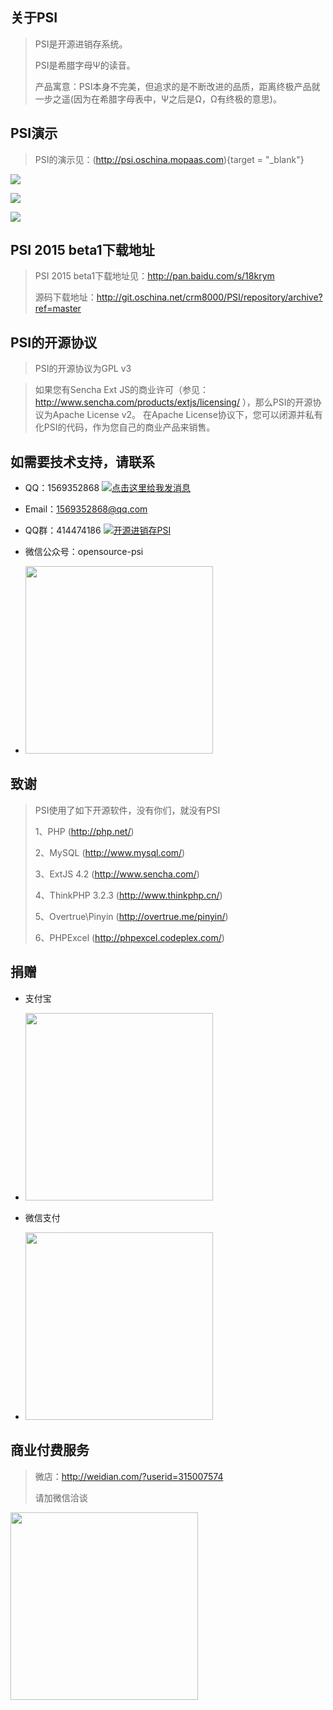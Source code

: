 关于PSI
-------------
>PSI是开源进销存系统。
>
>PSI是希腊字母Ψ的读音。
>
>产品寓意：PSI本身不完美，但追求的是不断改进的品质，距离终极产品就一步之遥(因为在希腊字母表中，Ψ之后是Ω，Ω有终极的意思)。

PSI演示
-------------
>PSI的演示见：(http://psi.oschina.mopaas.com){target = "_blank"}

<p>
    <img src="http://static.oschina.net/uploads/space/2015/0302/215537_vaAs_134395.jpg"/>
</p>
<p>
    <img src="http://static.oschina.net/uploads/space/2015/0302/215556_Szez_134395.jpg"/>
</p>
<p>
    <img src="http://static.oschina.net/uploads/space/2015/0302/215612_fu1s_134395.jpg"/>
</p>

PSI 2015 beta1下载地址
-------------
>PSI 2015 beta1下载地址见：http://pan.baidu.com/s/18krym
>
>源码下载地址：http://git.oschina.net/crm8000/PSI/repository/archive?ref=master

PSI的开源协议
-------------
>PSI的开源协议为GPL v3

>如果您有Sencha Ext JS的商业许可（参见： http://www.sencha.com/products/extjs/licensing/ ），那么PSI的开源协议为Apache License v2。
>在Apache License协议下，您可以闭源并私有化PSI的代码，作为您自己的商业产品来销售。

如需要技术支持，请联系
-------------
- QQ：1569352868
 <a target="_blank" href="http://wpa.qq.com/msgrd?v=3&uin=1569352868&site=qq&menu=yes"><img border="0" src="http://wpa.qq.com/pa?p=2:1569352868:51" alt="点击这里给我发消息" title="点击这里给我发消息"/></a>

- Email：1569352868@qq.com

- QQ群：414474186
 <a target="_blank" href="http://shang.qq.com/wpa/qunwpa?idkey=64808ce24f2a3186ccb1f37aad9ed591bcc4fb257d09749753aca98c6c73e400"><img border="0" src="http://pub.idqqimg.com/wpa/images/group.png" alt="开源进销存PSI" title="开源进销存PSI"></a>

- 微信公众号：opensource-psi
- <img src="http://static.oschina.net/uploads/space/2015/0301/162720_8BkY_134395.jpg" height="300" width="300">

致谢
-------------
>PSI使用了如下开源软件，没有你们，就没有PSI
> 
>1、PHP (http://php.net/)
>
>2、MySQL (http://www.mysql.com/)
>
>3、ExtJS 4.2 (http://www.sencha.com/)
>
>4、ThinkPHP 3.2.3 (http://www.thinkphp.cn/)
>
>5、Overtrue\Pinyin (http://overtrue.me/pinyin/)
>
>6、PHPExcel (http://phpexcel.codeplex.com/)

捐赠
-------------
- 支付宝
- <img src="http://static.oschina.net/uploads/space/2015/0223/220628_NiUJ_134395.jpg" height="300" width="300">

- 微信支付
- <img src="http://static.oschina.net/uploads/space/2015/0221/215715_jA8D_134395.jpg" height="300" width="300">

商业付费服务
-------------
>微店：http://weidian.com/?userid=315007574
>
>请加微信洽谈
<p>
<img src="http://static.oschina.net/uploads/space/2015/0220/171355_VdiS_134395.png" height="300" width="300">